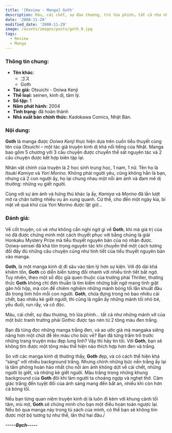 ```yaml
---
title: '[Review - Manga] Goth'
description: Máu, cái chết, sự đau thương, trò lừa phỉnh… tất cả như những mảnh vỡ của một bức tranh trường phái Gothic được tạo nên từ 2 tông màu đen trắng. 
date: '2008-11-29'
modified_date: '2008-11-29'
image: /assets/images/posts/goth_0.jpg
tags:
  - Review
  - Manga
---
```


### Thông tin chung:
- **Tên khác**:
  - ゴス
  - Goth
- **Tác giả:** Otsuichi - Ooiwa Kenji
- **Thể loại:** seinen, kinh dị, tâm lý.
- **Số tập:** 1
- **Năm phát hành:** 2004
- **Tình trạng:** đã hoàn thành
- **Nhà xuất bản chính thức:** Kadokawa Comics, Nhật Bản.


 
### Nội dung: 

**Goth** là manga được _Ooiwa Kenji_ thực hiện dựa trên cuốn tiểu thuyết cùng tên của _Otsuichi_ – một tác giả truyện kinh dị khá nổi tiếng của Nhật. Manga bao gồm 5 chương với 3 câu chuyện được chuyển thể sát nguyên tác và 2 câu chuyện được kết hợp biên tập lại.

Nhân vật chính của truyện là 2 học sinh trung học, 1 nam, 1 nữ. Tên họ là _Itsuki Kamiya_ và _Yori Morino_. Không phải người yêu, cũng không hẳn là bạn, nhưng cả 2 con người ấy, họ lại chung nhau một nỗi ám ảnh và đam mê dị thường: những vụ giết người. 


Cùng với sự ám ảnh và hứng thú khác lạ ấy, _Kamiya_ và _Morino_ đã lần lượt mở ra chân tướng nhiều vụ án xung quanh. Cứ thế, cho đến một ngày kia, bí mật về quá khứ của Yori Morino được lật giở…




### Đánh giá:

Về cốt truyện, có vẻ như không cần nghi ngờ gì về **Goth**, khi mà giá trị của nó đã được chứng minh một cách thuyết phục với bằng chúng là giải Honkaku Mystery Prize mà tiểu thuyết nguyên bản của nó nhận được. Ooiwa-sensei đã khá tôn trọng nguyên tác khi chuyển thể một cách tương đối đầy đủ những câu chuyện cũng như tình tiết của tiểu thuyết nguyên bản vào manga.

**Goth**, là một manga kinh dị đi sâu vào tâm lý hơn sự kiện. Với độ dài khá khiêm tốn, **Goth** có diễn biến tương đối nhanh với nhiều tình tiết bất ngờ. Tuy nhiên, theo một số độc giả quen thuộc của trường phái Thriller, thưởng thức **Goth** không chỉ đơn thuần là tìm kiếm những bất ngờ mang tính giật gân hồi hộp, mà còn để chiêm nghiệm những mảnh bóng tối lẩn khuất đâu đó trong linh hồn mỗi con người. **Goth**, chứa đựng trong nó bao nhiêu cái chết, bao nhiêu kẻ giết người, thì cũng là ngần ấy những mảnh tối nhỏ bé, yếu đuối, run rẩy, và cô độc.

Máu, cái chết, sự đau thương, trò lừa phỉnh… tất cả như những mảnh vỡ của một bức tranh trường phái Gothic được tạo nên từ 2 tông màu đen trắng. 

Bạn đã từng đọc những manga trắng đen, và ao ước giá mà mangaka siêng năng hơn một chút để lên màu cho bức vẽ? Bạn đã từng trầm trồ trước những trang truyện màu đẹp lung linh? Vậy thì hãy tin tôi. Với **Goth**, bạn sẽ không tìm được một tông màu thể hiện nào thích hợp hơn đen và trắng. 

So với các manga kinh dị thường thấy, **Goth** đẹp, và có cách thể hiện khá “sáng” với nhiều background trắng. Nhưng chính những bức nền trắng ấy lại là tấm phông hoàn hảo nhất cho nỗi ám ảnh không dứt về cái chết, những người bị giết, và những kẻ giết người. Màu trắng trong những khung background của **Goth** đôi khi làm người ta choáng ngợp và nghẹt thở. Cảm giác trắng đến tuyệt đối của ánh sáng mang đến bất an, nhiều khi còn hơn cả bóng tối.

Nếu bạn từng quan niệm truyện kinh dị là luôn đi kèm với khung cảnh tối tăm, mù mịt, **Goth** sẽ chứng minh cho bạn một điều hoàn toàn ngược lại. Nếu bỏ qua manga này trong tủ sách của mình, có thể bạn sẽ không tìm được một bộ tương tự như thế, lần thứ hai đâu./




**_-----Bạch-----_**


